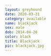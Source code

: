 ```yaml
---
layout: greyhound
date: 2020-03-21
category: available
name: blackjack
sex: male
dob: 2014-04-26
color: black
title: Blackjack
pic: blackjack.jpg
---
```


